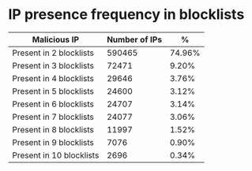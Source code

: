 # IP presence frequency in blocklists
| Malicious IP | Number of IPs | % |
|----|----|----|
| Present in 2 blocklists | 590465 | 74.96% |
| Present in 3 blocklists | 72471 | 9.20% |
| Present in 4 blocklists | 29646 | 3.76% |
| Present in 5 blocklists | 24600 | 3.12% |
| Present in 6 blocklists | 24707 | 3.14% |
| Present in 7 blocklists | 24077 | 3.06% |
| Present in 8 blocklists | 11997 | 1.52% |
| Present in 9 blocklists | 7076 | 0.90% |
| Present in 10 blocklists | 2696 | 0.34% |

